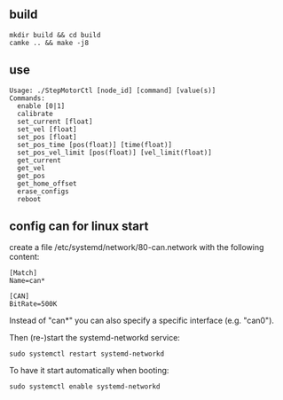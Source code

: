 ## build
```
mkdir build && cd build
camke .. && make -j8
```

## use
```
Usage: ./StepMotorCtl [node_id] [command] [value(s)]
Commands:
  enable [0|1]
  calibrate
  set_current [float]
  set_vel [float]
  set_pos [float]
  set_pos_time [pos(float)] [time(float)]
  set_pos_vel_limit [pos(float)] [vel_limit(float)]
  get_current
  get_vel
  get_pos
  get_home_offset
  erase_configs
  reboot
```

## config can for linux start

create a file /etc/systemd/network/80-can.network with the following content:

```
[Match]
Name=can*

[CAN]
BitRate=500K
```
Instead of "can*" you can also specify a specific interface (e.g. "can0").

Then (re-)start the systemd-networkd service:
```
sudo systemctl restart systemd-networkd
```
To have it start automatically when booting:
```
sudo systemctl enable systemd-networkd
```
